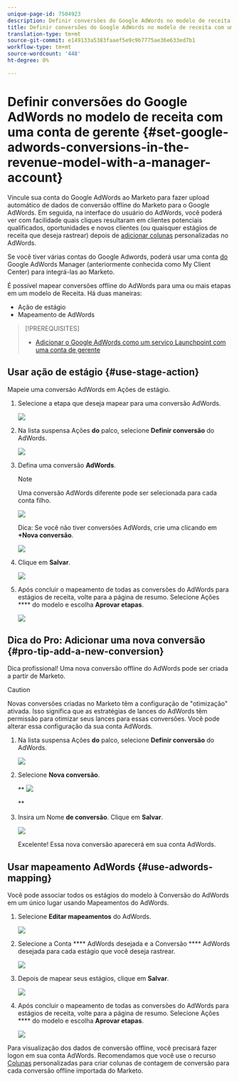 ```yaml
---
unique-page-id: 7504923
description: Definir conversões do Google AdWords no modelo de receita com uma conta do gerente - documentos do marketing - documentação do produto
title: Definir conversões do Google AdWords no modelo de receita com uma conta de gerente
translation-type: tm+mt
source-git-commit: e149133a5383faaef5e9c9b7775ae36e633ed7b1
workflow-type: tm+mt
source-wordcount: '448'
ht-degree: 0%

---
```



# Definir conversões do Google AdWords no modelo de receita com uma conta de gerente {#set-google-adwords-conversions-in-the-revenue-model-with-a-manager-account}

Vincule sua conta do Google AdWords ao Marketo para fazer upload automático de dados de conversão offline do Marketo para o Google AdWords. Em seguida, na interface do usuário do AdWords, você poderá ver com facilidade quais cliques resultaram em clientes potenciais qualificados, oportunidades e novos clientes (ou quaisquer estágios de receita que deseja rastrear) depois de [adicionar colunas](https://support.google.com/adwords/answer/3073556) personalizadas no AdWords.

Se você tiver várias contas do Google Adwords, poderá usar uma conta [do](https://www.google.com/adwords/manager-accounts/) Google AdWords Manager (anteriormente conhecida como My Client Center) para integrá-las ao Marketo.

É possível mapear conversões offline do AdWords para uma ou mais etapas em um modelo de Receita. Há duas maneiras:

* Ação de estágio
* Mapeamento de AdWords

>[!PREREQUISITES]
>
>* [Adicionar o Google AdWords como um serviço Launchpoint com uma conta de gerente](../../../../product-docs/administration/additional-integrations/add-google-adwords-as-a-launchpoint-service-with-a-manager-account.md)

>



## Usar ação de estágio {#use-stage-action}

Mapeie uma conversão AdWords em Ações de estágio.

1. Selecione a etapa que deseja mapear para uma conversão AdWords.

   ![](assets/image2015-2-26-16-3a40-3a2.png)

1. Na lista suspensa Ações **do** palco, selecione **Definir conversão** do AdWords.

   ![](assets/image2015-2-26-16-3a52-3a24.png)

1. Defina uma conversão **AdWords**.

   >[!NOTE]
   >
   >Uma conversão AdWords diferente pode ser selecionada para cada conta filho.

   ![](assets/image2015-3-27-17-3a16-3a37.png)

   Dica: Se você não tiver conversões AdWords, crie uma clicando em **+Nova conversão**.

   ![](assets/image2015-3-27-17-3a18-3a58.png)

1. Clique em **Salvar**.

   ![](assets/image2015-3-27-17-3a21-3a15.png)

1. Após concluir o mapeamento de todas as conversões do AdWords para estágios de receita, volte para a página de resumo. Selecione Ações **** do modelo e escolha **Aprovar etapas**.

   ![](assets/image2015-2-27-12-3a20-3a20.png)

## Dica do Pro: Adicionar uma nova conversão {#pro-tip-add-a-new-conversion}

Dica profissional! Uma nova conversão offline do AdWords pode ser criada a partir de Marketo.

>[!CAUTION]
>
>Novas conversões criadas no Marketo têm a configuração de &quot;otimização&quot; ativada. Isso significa que as estratégias de lances do AdWords têm permissão para otimizar seus lances para essas conversões. Você pode alterar essa configuração da sua conta AdWords.

1. Na lista suspensa Ações **do** palco, selecione **Definir conversão** do AdWords.

   ![](assets/image2015-2-26-16-3a52-3a24.png)

1. Selecione **Nova conversão**.

   ** ![](assets/image2015-3-27-17-3a23-3a13.png)

   **

1. Insira um Nome **de conversão**. Clique em **Salvar**.

   ![](assets/image2015-3-27-17-3a24-3a49.png)

   Excelente! Essa nova conversão aparecerá em sua conta AdWords.

## Usar mapeamento AdWords {#use-adwords-mapping}

Você pode associar todos os estágios do modelo à Conversão do AdWords em um único lugar usando Mapeamentos do AdWords.

1. Selecione **Editar mapeamentos** do AdWords.

   ![](assets/image2015-2-26-17-3a3-3a29.png)

1. Selecione a Conta **** AdWords desejada e a Conversão **** AdWords desejada para cada estágio que você deseja rastrear.

   ![](assets/image2015-3-27-17-3a30-3a15.png)

1. Depois de mapear seus estágios, clique em **Salvar**.

   ![](assets/image2015-3-27-17-3a30-3a48.png)

1. Após concluir o mapeamento de todas as conversões do AdWords para estágios de receita, volte para a página de resumo. Selecione Ações **** do modelo e escolha **Aprovar etapas**.

   ![](assets/image2015-2-27-12-3a20-3a20.png)

Para visualização dos dados de conversão offline, você precisará fazer logon em sua conta AdWords. Recomendamos que você use o recurso [Colunas](https://support.google.com/adwords/answer/3073556) personalizadas para criar colunas de contagem de conversão para cada conversão offline importada do Marketo.
